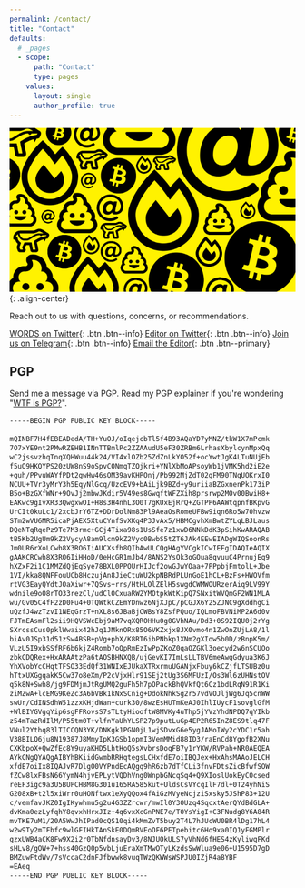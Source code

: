 ```yaml
---
permalink: /contact/
title: "Contact"
defaults:
  # _pages
  - scope:
      path: "Contact"
      type: pages
    values:
      layout: single
      author_profile: true
---
```


![](/assets/images/yellow.png){: .align-center}

Reach out to us with questions, concerns, or recommendations. 


[<i class="fab fa-twitter"></i> WORDS on Twitter](https://twitter.com/_bitcoinwords){: .btn .btn--info}
[<i class="fab fa-twitter"></i> Editor on Twitter](https://twitter.com/_joerodgers){: .btn .btn--info}
[<i class="fab fa-telegram-plane"></i> Join us on Telegram](https://t.me/bitcoinwordsjournal){: .btn .btn--info}
[<i class="fas fa-envelope-open-text"></i> Email the Editor](mailto:bitcoinwords@gmail.com){: .btn .btn--primary}

## PGP
Send me a message via PGP. Read my PGP explainer if you're wondering "[WTF is PGP?](https://bitcoinwords.github.io/pgp/)".
```
-----BEGIN PGP PUBLIC KEY BLOCK-----

mQINBF7H4fEBEADedA/TH+YuOJ/oIqejcbTl5f4B93AQaYD7yMNZ/tkW1X7mPcmk
7O7xYE9nt2PMwRZEHB1INnTTBmlPc2ZZAAudU5eF30ZRBm6LrhasXbylcynMpxQq
wC2jssvzhqTnqXQHWuu44k24/VI4xlOZb25ZdZnLkYO52f+ocYwtJgK4LTuNUjEb
f5uO9HKQYPS20zUW8nS9oSpvCONmqTZQjkri+YNlXbMoAPsoyWb1jVMK5hd2iE2e
+guh/PPvuWAYfPDt2gwHw46sOM39avKHPOnj/Pb992MjZdT02gFM90TNgUOKrxI0
NCUU+TVr3yMrY3h5EqyNlGcq/UzcEV9+bAiLjk9BZd+y9uriiaBZGxnenPk173iP
B5o+BzGXfWNr+9OvJj2mbwJKdir5V49es8GwqftWFZXih8prsrwp2MOv00BwiH8+
EAKwc9gIvXR33QwgxwOI+H8s3H4nhL3O0T7gKUxEjRrQ+ZGTPP6AAWtqpnfBKpvG
UrCIt0kuLc1/2xcbJrY6TZ+DDrDolNm83Pl9AeaOsRomeUFBw9iqn6Ro5w70hvzw
STm2wVU6MR5icaPjAEX5XtuCYnfSvXKq4P3JvAx5/HBMCgvhXmBwtZYLqLBJLaus
DQeNTqRqePz9Te7M3rmc+GCj4Tixa98s1UsSfe7z1xwD6NNkDdK3pSihKwARAQAB
tB5Kb2UgUm9kZ2VycyA8am9lcm9kZ2Vyc0BwbS5tZT6JAk4EEwEIADgWIQSoonRs
Jm0UR6rXoLCwh8X3RO6IiAUCXsfh8QIbAwULCQgHAgYVCgkICwIEFgIDAQIeAQIX
gAAKCRCwh8X3RO6IiHHoD/0eHcGR1mJb4/8ANS2YsOk3oGOua8qvuuC4PrnujEq9
hXZxF2i1C1MMZdQjEgSye78BXL0PPOUrHIJcf2owGJwYOaa+7PPpbjFmtolL+Jbe
1VI/kka8QNFFouUCb8HczujAn8JieCtuWU2kpNBRdPLUnGoE1hCL+BzFs+HWOVfm
rtVG3EayQYdtJOaXiwr+7QSvs+rrs/HtHLOlZElH5swgdCWMWOURzerAiq9LV99Y
wdnile9oO8rTO33rezCl/udClOCxuaRW2YMOtpkWtKipQ7SNxitWVQmGF2WN1MLA
wu/Gv05C4fF2zD0Fu4+0TQWtkCZEmYDnwz6NjXJpC/pCGJX6Y25ZJNC9gXddhgCi
uQzfJ4wzTzvI1NEqGrzT+nXL8s6JBaBjCWBsY8ZsfPQuo/IQLmoFBVNiMP2A6d0v
FJTmEAsmFl2sii9HQVSWcEbj9aM7vqXQROHHu0g0GVhNAu/Dd3+0S92IQU0j2rYg
SXrcssCus0pklWwaix42hJq1JMknORx85O6VKZxjx8JX0vmo4n1ZwOnZUjLA8/1l
biAv0JSp31d51zSw4BSB+pVg+phX/K8RT6ibPNbkp1XNm2gXIow5b0D/zBnpK5m/
VLzU5I9xbSSfRF6b6kjZ4Romb7oQpRmEzIwPpZKoZ0qaOZGKl3oecyd2w6nSCUOo
zbkCDQRex+HxARAAtzPa6tAOSBHNXQB/ujGevKI7ImLsLLTBV6meAwgGdyua3K6J
YhXVobYcCHqtTFSO33EdQf31WNIxEJUkaXTRxrmuUGANjxFbuy6kCZjfLTSUBz0u
hTtxUXGgqakK5Cw37o8eXm/P2cVjxHlr91SEj2tUg3S6MFUzI/Os3Wl6zUHNstOV
q5k8N+Swh8/jg9FDMjmJtRgUMQ2guFh5h7pOPackBhQVkfQt6Cz1bdLRqN91R1Ki
ziMZwA+lcEMG9KeZc3A6bVBk1kNxSCnig+DdokNhkSg2r57vdVOJljWg6Jq5cnWW
swUr/CdINSdhW51zzxKHjdWan+curk30/8wzEsHUTmKeAJ0IhlIUycF1sovglGfM
+WlBIYGVgqYip6sgFFRovsS7sTLtyHiooftW8MVKy4uThp5jYVzYhdNPDQ7qYIkb
z54mTazRdIlM/P55tm0T+vlfnYaUhYLSP27p9putLuGp4EP2R65InZ8ES9tlq47F
VNul2Ythq83lTICCQN3YK/DNKgk1PGN0jL1wjSDvxG6e5ygJAMoIWy2cYDC1r5ah
V38BILQ6ju8N19387J8MmyIpK3GSb1opmI3VemMMid88ID3/raEnCd8YgofB2XNu
CXKbpoX+QwZfEc8Y9uyaKHD5LhtHoQ5sXvbrsDoqFB7y1rYKW/RVPah+NR0AEQEA
AYkCNgQYAQgAIBYhBKiidGwmbRRHqtegsLCHxfdE7oiIBQJex+HxAhsMAAoJELCH
xfdE7oiIx8IQAJvR7DlgO0VYPndEcAQgq9hR6zb7dTfCLi3fnvFDtsZicBfwfSOW
fZCw8lxFBsN66YymN4hjvEPLytVQDhVng0WnpbGNcqSq4+Q9XIoslUokEyCOcsed
reEF3igc9a3U5BUPCHBM8G301u165RA585kut+UldsCsVYcqIlF7dl+0T24yhNiS
G208xB+t2l5xiWrr0uHONftwx1eXyQQox4fAiGzMVyeNcjziSxsky5JShP83+12U
c/vemfavJKZ0IgIKywhmu5g2u4G3ZZrcwr/mwIl0Y30Uzq4SqcxtAerQYdBdGLA+
dvKma0ezLyfqhY8qvxhHrxJIz+4q6vxXcGnPNE7e/T0YsYigI+C3FNudg8Y6A84R
mvTKE7uM1/20A5WwJhIPad0cQS10qi4kMmZvT5buy2T4L7hJUcWU0BR4lDg17hL4
w2w9Ty2mTFbfc9wlGFIHkTAnSkE0DQmRVEoOF6PETpebitc6Ho9xa0IQ1yFGMPlr
gzxUWB4aCK8Fw9X2i2r0TbNfdnsayDv3/8NJUOkULS7yVhNd6fHES4zKyliwqFKd
sHLv8/gOW+7+hss40GzQ0p5vbLjuEraXmTMwOTyLKzdsSwWlua9e06+U1595D7gD
BMZuwFtdWv/7sVccaC2dnFJfbwwk8vuqTWzQKWWsWSPJU0IZjR4a8YBF
=EAeq
-----END PGP PUBLIC KEY BLOCK-----
```